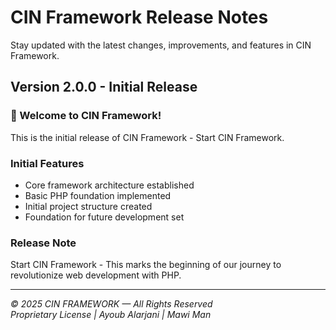 # CIN Framework Release Notes

Stay updated with the latest changes, improvements, and features in CIN Framework.

## Version 2.0.0 - Initial Release

### 🎉 Welcome to CIN Framework!
This is the initial release of CIN Framework - Start CIN Framework.

### Initial Features
- Core framework architecture established
- Basic PHP foundation implemented
- Initial project structure created
- Foundation for future development set

### Release Note
Start CIN Framework - This marks the beginning of our journey to revolutionize web development with PHP.

---

*© 2025 CIN FRAMEWORK — All Rights Reserved*  
*Proprietary License | Ayoub Alarjani | Mawi Man*